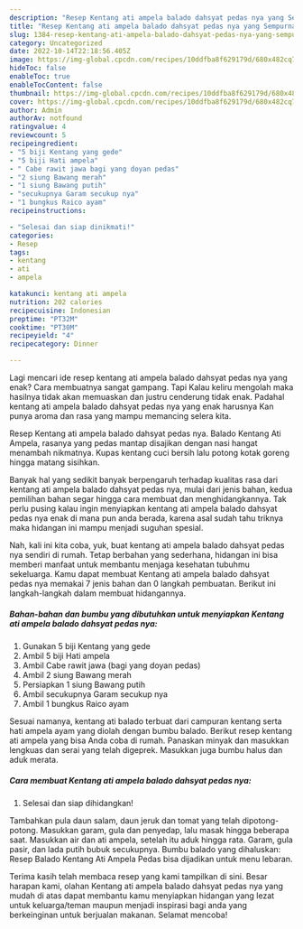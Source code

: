```yaml
---
description: "Resep Kentang ati ampela balado dahsyat pedas nya yang Sempurna"
title: "Resep Kentang ati ampela balado dahsyat pedas nya yang Sempurna"
slug: 1384-resep-kentang-ati-ampela-balado-dahsyat-pedas-nya-yang-sempurna
category: Uncategorized
date: 2022-10-14T22:18:56.405Z
image: https://img-global.cpcdn.com/recipes/10ddfba8f629179d/680x482cq70/kentang-ati-ampela-balado-dahsyat-pedas-nya-foto-resep-utama.jpg
hideToc: false
enableToc: true
enableTocContent: false
thumbnail: https://img-global.cpcdn.com/recipes/10ddfba8f629179d/680x482cq70/kentang-ati-ampela-balado-dahsyat-pedas-nya-foto-resep-utama.jpg
cover: https://img-global.cpcdn.com/recipes/10ddfba8f629179d/680x482cq70/kentang-ati-ampela-balado-dahsyat-pedas-nya-foto-resep-utama.jpg
author: Admin
authorAv: notfound
ratingvalue: 4
reviewcount: 5
recipeingredient:
- "5 biji Kentang yang gede"
- "5 biji Hati ampela"
- " Cabe rawit jawa bagi yang doyan pedas"
- "2 siung Bawang merah"
- "1 siung Bawang putih"
- "secukupnya Garam secukup nya"
- "1 bungkus Raico ayam"
recipeinstructions:

- "Selesai dan siap dinikmati!"
categories:
- Resep
tags:
- kentang
- ati
- ampela

katakunci: kentang ati ampela 
nutrition: 202 calories
recipecuisine: Indonesian
preptime: "PT32M"
cooktime: "PT30M"
recipeyield: "4"
recipecategory: Dinner

---
```



Lagi mencari ide resep kentang ati ampela balado dahsyat pedas nya yang enak? Cara membuatnya sangat gampang. Tapi Kalau keliru mengolah maka hasilnya tidak akan memuaskan dan justru cenderung tidak enak. Padahal kentang ati ampela balado dahsyat pedas nya yang enak harusnya Kan punya aroma dan rasa yang mampu memancing selera kita.


Resep Kentang ati ampela balado dahsyat pedas nya. Balado Kentang Ati Ampela, rasanya yang pedas mantap disajikan dengan nasi hangat menambah nikmatnya. Kupas kentang cuci bersih lalu potong kotak goreng hingga matang sisihkan.

Banyak hal yang sedikit banyak berpengaruh terhadap kualitas rasa dari kentang ati ampela balado dahsyat pedas nya, mulai dari jenis bahan, kedua pemilihan bahan segar hingga cara membuat dan menghidangkannya. Tak perlu pusing kalau ingin menyiapkan kentang ati ampela balado dahsyat pedas nya enak di mana pun anda berada, karena asal sudah tahu triknya maka hidangan ini mampu menjadi suguhan spesial.


Nah, kali ini kita coba, yuk, buat kentang ati ampela balado dahsyat pedas nya sendiri di rumah. Tetap berbahan yang sederhana, hidangan ini bisa memberi manfaat untuk membantu menjaga kesehatan tubuhmu sekeluarga. Kamu dapat membuat Kentang ati ampela balado dahsyat pedas nya memakai 7 jenis bahan dan 0 langkah pembuatan. Berikut ini langkah-langkah dalam membuat hidangannya.

<!--inarticleads1-->

##### Bahan-bahan dan bumbu yang dibutuhkan untuk menyiapkan Kentang ati ampela balado dahsyat pedas nya:

1. Gunakan 5 biji Kentang yang gede
1. Ambil 5 biji Hati ampela
1. Ambil  Cabe rawit jawa (bagi yang doyan pedas)
1. Ambil 2 siung Bawang merah
1. Persiapkan 1 siung Bawang putih
1. Ambil secukupnya Garam secukup nya
1. Ambil 1 bungkus Raico ayam


Sesuai namanya, kentang ati balado terbuat dari campuran kentang serta hati ampela ayam yang diolah dengan bumbu balado. Berikut resep kentang ati ampela yang bisa Anda coba di rumah. Panaskan minyak dan masukkan lengkuas dan serai yang telah digeprek. Masukkan juga bumbu halus dan aduk merata. 

<!--inarticleads2-->

##### Cara membuat Kentang ati ampela balado dahsyat pedas nya:


1. Selesai dan siap dihidangkan!

Tambahkan pula daun salam, daun jeruk dan tomat yang telah dipotong-potong. Masukkan garam, gula dan penyedap, lalu masak hingga beberapa saat. Masukkan air dan ati ampela, setelah itu aduk hingga rata. Garam, gula pasir, dan lada putih bubuk secukupnya. Bumbu balado yang dihaluskan: Resep Balado Kentang Ati Ampela Pedas bisa dijadikan untuk menu lebaran. 

Terima kasih telah membaca resep yang kami tampilkan di sini. Besar harapan kami, olahan Kentang ati ampela balado dahsyat pedas nya yang mudah di atas dapat membantu kamu menyiapkan hidangan yang lezat untuk keluarga/teman maupun menjadi inspirasi bagi anda yang berkeinginan untuk berjualan makanan. Selamat mencoba!
